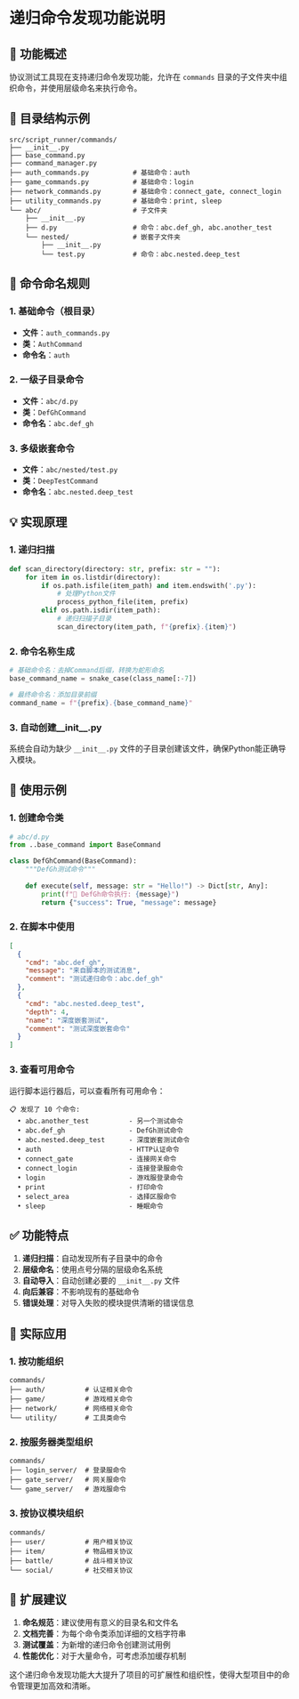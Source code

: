 # 递归命令发现功能说明

## 🎯 功能概述

协议测试工具现在支持递归命令发现功能，允许在 `commands` 目录的子文件夹中组织命令，并使用层级命名来执行命令。

## 📁 目录结构示例

```
src/script_runner/commands/
├── __init__.py
├── base_command.py
├── command_manager.py
├── auth_commands.py           # 基础命令：auth
├── game_commands.py           # 基础命令：login
├── network_commands.py        # 基础命令：connect_gate, connect_login
├── utility_commands.py        # 基础命令：print, sleep
└── abc/                       # 子文件夹
    ├── __init__.py
    ├── d.py                   # 命令：abc.def_gh, abc.another_test
    └── nested/                # 嵌套子文件夹
        ├── __init__.py
        └── test.py            # 命令：abc.nested.deep_test
```

## 🔧 命令命名规则

### 1. 基础命令（根目录）
- **文件**：`auth_commands.py`
- **类**：`AuthCommand`
- **命令名**：`auth`

### 2. 一级子目录命令
- **文件**：`abc/d.py`
- **类**：`DefGhCommand`
- **命令名**：`abc.def_gh`

### 3. 多级嵌套命令
- **文件**：`abc/nested/test.py`
- **类**：`DeepTestCommand`
- **命令名**：`abc.nested.deep_test`

## 💡 实现原理

### 1. 递归扫描
```python
def scan_directory(directory: str, prefix: str = ""):
    for item in os.listdir(directory):
        if os.path.isfile(item_path) and item.endswith('.py'):
            # 处理Python文件
            process_python_file(item, prefix)
        elif os.path.isdir(item_path):
            # 递归扫描子目录
            scan_directory(item_path, f"{prefix}.{item}")
```

### 2. 命令名称生成
```python
# 基础命令名：去掉Command后缀，转换为蛇形命名
base_command_name = snake_case(class_name[:-7])

# 最终命令名：添加目录前缀
command_name = f"{prefix}.{base_command_name}"
```

### 3. 自动创建__init__.py
系统会自动为缺少 `__init__.py` 文件的子目录创建该文件，确保Python能正确导入模块。

## 🧪 使用示例

### 1. 创建命令类
```python
# abc/d.py
from ..base_command import BaseCommand

class DefGhCommand(BaseCommand):
    """DefGh测试命令"""
    
    def execute(self, message: str = "Hello!") -> Dict[str, Any]:
        print(f"🎯 DefGh命令执行: {message}")
        return {"success": True, "message": message}
```

### 2. 在脚本中使用
```json
[
  {
    "cmd": "abc.def_gh",
    "message": "来自脚本的测试消息",
    "comment": "测试递归命令：abc.def_gh"
  },
  {
    "cmd": "abc.nested.deep_test",
    "depth": 4,
    "name": "深度嵌套测试",
    "comment": "测试深度嵌套命令"
  }
]
```

### 3. 查看可用命令
运行脚本运行器后，可以查看所有可用命令：
```
📋 发现了 10 个命令:
  • abc.another_test          - 另一个测试命令
  • abc.def_gh                - DefGh测试命令
  • abc.nested.deep_test      - 深度嵌套测试命令
  • auth                      - HTTP认证命令
  • connect_gate              - 连接网关命令
  • connect_login             - 连接登录服命令
  • login                     - 游戏服登录命令
  • print                     - 打印命令
  • select_area               - 选择区服命令
  • sleep                     - 睡眠命令
```

## ✅ 功能特点

1. **递归扫描**：自动发现所有子目录中的命令
2. **层级命名**：使用点号分隔的层级命名系统
3. **自动导入**：自动创建必要的 `__init__.py` 文件
4. **向后兼容**：不影响现有的基础命令
5. **错误处理**：对导入失败的模块提供清晰的错误信息

## 🎯 实际应用

### 1. 按功能组织
```
commands/
├── auth/          # 认证相关命令
├── game/          # 游戏相关命令
├── network/       # 网络相关命令
└── utility/       # 工具类命令
```

### 2. 按服务器类型组织
```
commands/
├── login_server/  # 登录服命令
├── gate_server/   # 网关服命令
└── game_server/   # 游戏服命令
```

### 3. 按协议模块组织
```
commands/
├── user/          # 用户相关协议
├── item/          # 物品相关协议
├── battle/        # 战斗相关协议
└── social/        # 社交相关协议
```

## 🔧 扩展建议

1. **命名规范**：建议使用有意义的目录名和文件名
2. **文档完善**：为每个命令类添加详细的文档字符串
3. **测试覆盖**：为新增的递归命令创建测试用例
4. **性能优化**：对于大量命令，可考虑添加缓存机制

这个递归命令发现功能大大提升了项目的可扩展性和组织性，使得大型项目中的命令管理更加高效和清晰。

